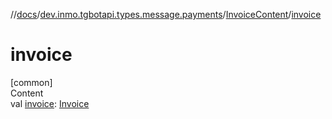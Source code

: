 //[docs](../../../index.md)/[dev.inmo.tgbotapi.types.message.payments](../index.md)/[InvoiceContent](index.md)/[invoice](invoice.md)



# invoice  
[common]  
Content  
val [invoice](invoice.md): [Invoice](../../dev.inmo.tgbotapi.types.payments/-invoice/index.md)  



